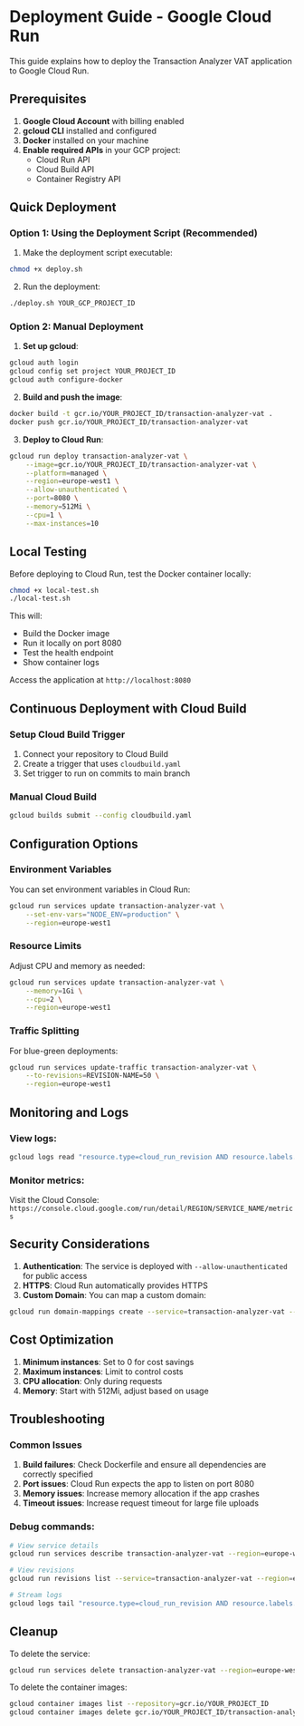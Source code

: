 # Deployment Guide - Google Cloud Run

This guide explains how to deploy the Transaction Analyzer VAT application to Google Cloud Run.

## Prerequisites

1. **Google Cloud Account** with billing enabled
2. **gcloud CLI** installed and configured
3. **Docker** installed on your machine
4. **Enable required APIs** in your GCP project:
   - Cloud Run API
   - Cloud Build API
   - Container Registry API

## Quick Deployment

### Option 1: Using the Deployment Script (Recommended)

1. Make the deployment script executable:
```bash
chmod +x deploy.sh
```

2. Run the deployment:
```bash
./deploy.sh YOUR_GCP_PROJECT_ID
```

### Option 2: Manual Deployment

1. **Set up gcloud**:
```bash
gcloud auth login
gcloud config set project YOUR_PROJECT_ID
gcloud auth configure-docker
```

2. **Build and push the image**:
```bash
docker build -t gcr.io/YOUR_PROJECT_ID/transaction-analyzer-vat .
docker push gcr.io/YOUR_PROJECT_ID/transaction-analyzer-vat
```

3. **Deploy to Cloud Run**:
```bash
gcloud run deploy transaction-analyzer-vat \
    --image=gcr.io/YOUR_PROJECT_ID/transaction-analyzer-vat \
    --platform=managed \
    --region=europe-west1 \
    --allow-unauthenticated \
    --port=8080 \
    --memory=512Mi \
    --cpu=1 \
    --max-instances=10
```

## Local Testing

Before deploying to Cloud Run, test the Docker container locally:

```bash
chmod +x local-test.sh
./local-test.sh
```

This will:
- Build the Docker image
- Run it locally on port 8080
- Test the health endpoint
- Show container logs

Access the application at `http://localhost:8080`

## Continuous Deployment with Cloud Build

### Setup Cloud Build Trigger

1. Connect your repository to Cloud Build
2. Create a trigger that uses `cloudbuild.yaml`
3. Set trigger to run on commits to main branch

### Manual Cloud Build

```bash
gcloud builds submit --config cloudbuild.yaml
```

## Configuration Options

### Environment Variables

You can set environment variables in Cloud Run:

```bash
gcloud run services update transaction-analyzer-vat \
    --set-env-vars="NODE_ENV=production" \
    --region=europe-west1
```

### Resource Limits

Adjust CPU and memory as needed:

```bash
gcloud run services update transaction-analyzer-vat \
    --memory=1Gi \
    --cpu=2 \
    --region=europe-west1
```

### Traffic Splitting

For blue-green deployments:

```bash
gcloud run services update-traffic transaction-analyzer-vat \
    --to-revisions=REVISION-NAME=50 \
    --region=europe-west1
```

## Monitoring and Logs

### View logs:
```bash
gcloud logs read "resource.type=cloud_run_revision AND resource.labels.service_name=transaction-analyzer-vat" --limit 50
```

### Monitor metrics:
Visit the Cloud Console:
`https://console.cloud.google.com/run/detail/REGION/SERVICE_NAME/metrics`

## Security Considerations

1. **Authentication**: The service is deployed with `--allow-unauthenticated` for public access
2. **HTTPS**: Cloud Run automatically provides HTTPS
3. **Custom Domain**: You can map a custom domain:
```bash
gcloud run domain-mappings create --service=transaction-analyzer-vat --domain=your-domain.com
```

## Cost Optimization

1. **Minimum instances**: Set to 0 for cost savings
2. **Maximum instances**: Limit to control costs
3. **CPU allocation**: Only during requests
4. **Memory**: Start with 512Mi, adjust based on usage

## Troubleshooting

### Common Issues

1. **Build failures**: Check Dockerfile and ensure all dependencies are correctly specified
2. **Port issues**: Cloud Run expects the app to listen on port 8080
3. **Memory issues**: Increase memory allocation if the app crashes
4. **Timeout issues**: Increase request timeout for large file uploads

### Debug commands:
```bash
# View service details
gcloud run services describe transaction-analyzer-vat --region=europe-west1

# View revisions
gcloud run revisions list --service=transaction-analyzer-vat --region=europe-west1

# Stream logs
gcloud logs tail "resource.type=cloud_run_revision AND resource.labels.service_name=transaction-analyzer-vat"
```

## Cleanup

To delete the service:
```bash
gcloud run services delete transaction-analyzer-vat --region=europe-west1
```

To delete the container images:
```bash
gcloud container images list --repository=gcr.io/YOUR_PROJECT_ID
gcloud container images delete gcr.io/YOUR_PROJECT_ID/transaction-analyzer-vat
```